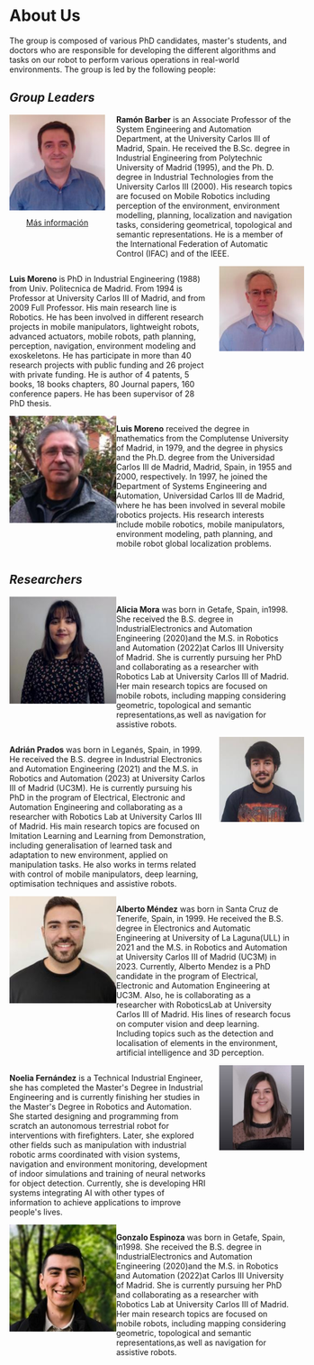 # About Us
The group is composed of various PhD candidates, master's students, and doctors who are responsible for developing the different algorithms and tasks on our robot to perform various operations in real-world environments. The group is led by the following people:

## *Group Leaders*
<!-- <div style="display: flex; align-items: flex-start; justify-content: space-between;">
  <a href="http://roboticslab.uc3m.es/roboticslab/people/r-barber" target="_blank">
    <img src="../fig/Ramon.jpg" alt="RamonImage" style="margin-right: 190px; width: 170" />
  </a>
  <p style="max-width: 70%;"><strong>Ramón Barber</strong> is an Associate Professor of the System Engineering and Automation Department, at the University Carlos III of Madrid, Spain. He received the B.Sc. degree in Industrial Engineering from Polytechnic University of Madrid (1995), and the Ph. D. degree in Industrial Technologies from the University Carlos III (2000). His research topics are focused on Mobile Robotics including perception of the environment, environment modelling, planning, localization and navigation tasks, considering geometrical, topological and semantic representations. He is a member of the International Federation of Automatic Control (IFAC) and of the IEEE.</p>
</div> -->

<div style="float: left; margin-right: 20px;">
  <a href="http://roboticslab.uc3m.es/roboticslab/people/r-barber" target="_blank">
    <img src="../fig/Ramon.jpg" alt="RamonImage" style="width: 170px;" />
  </a>
  <!-- Enlace debajo de la imagen -->
  <a href="http://roboticslab.uc3m.es" target="_blank" style="display: block; text-align: center; margin-top: 10px;">Más información</a>
</div>

<!-- Texto que estará al lado de la imagen -->
<p style="overflow: hidden;">
  <strong>Ramón Barber</strong> is an Associate Professor of the System Engineering and Automation Department, at the University Carlos III of Madrid, Spain. He received the B.Sc. degree in Industrial Engineering from Polytechnic University of Madrid (1995), and the Ph. D. degree in Industrial Technologies from the University Carlos III (2000). His research topics are focused on Mobile Robotics including perception of the environment, environment modelling, planning, localization and navigation tasks, considering geometrical, topological and semantic representations. He is a member of the International Federation of Automatic Control (IFAC) and of the IEEE.
</p>



<div style="display: flex; align-items: flex-start; justify-content: space-between;">
<p style="max-width: 70%;"><strong>Luis Moreno</strong> is PhD in Industrial Engineering (1988) from Univ. Politecnica de Madrid. From 1994 is Professor at University Carlos III of Madrid, and from 2009 Full Professor. His main research line is Robotics. He has been involved in different research projects in mobile manipulators, lightweight robots, advanced actuators, mobile robots, path planning, perception, navigation, environment modeling and exoskeletons. He has participate in more than 40 research projects with public funding and 26 project with private funding. He is author of 4 patents, 5 books, 18 books chapters, 80 Journal papers, 160 conference papers. He has been supervisor of 28 PhD thesis.</p>
    <a href="http://roboticslab.uc3m.es/roboticslab/people/l-moreno" target="_blank">
        <img src="../fig/luis.jpg" alt="LuisImage" style="margin-left: 20px; width: 170px;" />
    </a>
</div>



<div style="display: flex; align-items: flex-start; justify-content: space-between;">
  <a href="http://roboticslab.uc3m.es/roboticslab/people/s-garrido" target="_blank">
    <img src="../fig/santiago.jpg" alt="SantiagoImage" style="margin-right: 190px; width: 170" />
  </a>
  <p style="max-width: 70%;"><strong>Luis Moreno</strong> received the degree in mathematics from the Complutense University of Madrid, in 1979, and the degree in physics and the Ph.D. degree from the Universidad Carlos III de Madrid,
Madrid, Spain, in 1955 and 2000, respectively. In 1997, he joined the Department of Systems Engineering and Automation, Universidad Carlos III de Madrid, where he has been involved in several mobile robotics projects. His research interests include mobile robotics, mobile manipulators, environment modeling, path planning, and mobile robot global localization problems.</p>
</div>

## *Researchers*
<div style="display: flex; align-items: flex-start; justify-content: space-between;">
  <a href="http://roboticslab.uc3m.es/roboticslab/people/mora" target="_blank">
    <img src="../fig/Alicia.jpg" alt="AliceImage" style="margin-right: 190px; width: 170" />
  </a>
  <p style="max-width: 70%;"><strong>Alicia Mora</strong> was born in Getafe, Spain, in1998. She received the B.S. degree in IndustrialElectronics and Automation Engineering (2020)and the M.S. in Robotics and Automation (2022)at Carlos III University of Madrid. She is currently pursuing her PhD and collaborating as a researcher with Robotics Lab at University Carlos III of Madrid. Her main research topics are focused on mobile robots, including mapping considering geometric, topological and semantic representations,as well as navigation for assistive robots. 
</p>
</div>


<div style="display: flex; align-items: flex-start; justify-content: space-between;">
<p style="max-width: 70%;"><strong>Adrián Prados</strong> was born in Leganés, Spain, in 1999. He received the B.S. degree in Industrial Electronics and Automation Engineering (2021) and the M.S. in Robotics and Automation (2023) at University Carlos III of Madrid (UC3M). He is currently pursuing his PhD in the program of Electrical, Electronic and Automation Engineering and collaborating as a researcher with Robotics Lab at University Carlos III of Madrid. His main research topics are focused on Imitation Learning and Learning from Demonstration, including generalisation of learned task and adaptation to new environment, applied on manipulation tasks. He also works in terms related with control of mobile manipulators, deep learning, optimisation techniques and assistive robots.</p>
    <a href="http://roboticslab.uc3m.es/roboticslab/people/prados" target="_blank">
        <img src="../fig/AdrianP.jpg" alt="AdrianImage" style="margin-left: 20px; width: 170px;" />
    </a>
</div>



<div style="display: flex; align-items: flex-start; justify-content: space-between;">
  <a href="http://roboticslab.uc3m.es/roboticslab/people/m%C3%A9ndez" target="_blank">
    <img src="../fig/alberto.jpg" alt="AlbertImage" style="margin-right: 190px; width: 170" />
  </a>
  <p style="max-width: 70%;"><strong>Alberto Méndez</strong> was born in Santa Cruz de Tenerife, Spain, in 1999. He received the B.S. degree in Electronics and Automatic Engineering at University of La Laguna(ULL) in 2021 and the M.S. in Robotics and Automation at University Carlos III of Madrid (UC3M) in 2023. Currently, Alberto Mendez is a PhD candidate in the program of Electrical, Electronic and Automation Engineering at UC3M. Also, he is collaborating as a researcher with RoboticsLab at University Carlos III of Madrid. His lines of research focus on computer vision and deep learning. Including topics such as the detection and localisation of elements in the environment, artificial intelligence and 3D perception.</p>
</div>

<div style="display: flex; align-items: flex-start; justify-content: space-between;">
<p style="max-width: 70%;"><strong>Noelia Fernández</strong> is a Technical Industrial Engineer, she has completed the Master's Degree in Industrial Engineering and is currently finishing her studies in the Master's Degree in Robotics and Automation. She started designing and programming from scratch an autonomous terrestrial robot for interventions with firefighters. Later, she explored other fields such as manipulation with industrial robotic arms coordinated with vision systems, navigation and environment monitoring, development of indoor simulations and training of neural networks for object detection. Currently, she is developing HRI systems integrating AI with other types of information to achieve applications to improve people's lives.</p>
    <a href="https://www.linkedin.com/in/noeliafernandeztalavera/" target="_blank">
        <img src="../fig/noelia.jpeg" alt="NoeliaImage" style="margin-left: 20px; width: 170px;" />
    </a>
</div>

<div style="display: flex; align-items: flex-start; justify-content: space-between;">
  <a href="https://www.linkedin.com/in/gonzaloespc99/" target="_blank">
    <img src="../fig/gonzalo.jpeg" alt="GonzaloImage" style="margin-right: 190px; width: 170" />
  </a>
  <p style="max-width: 70%;"><strong>Gonzalo Espinoza</strong> was born in Getafe, Spain, in1998. She received the B.S. degree in IndustrialElectronics and Automation Engineering (2020)and the M.S. in Robotics and Automation (2022)at Carlos III University of Madrid. She is currently pursuing her PhD and collaborating as a researcher with Robotics Lab at University Carlos III of Madrid. Her main research topics are focused on mobile robots, including mapping considering geometric, topological and semantic representations,as well as navigation for assistive robots. 
</p>
</div>

